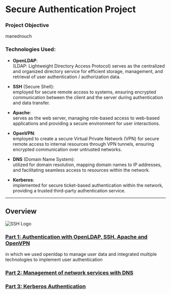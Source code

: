 # Secure Authentication Project
### Project Objective
manedrouch

### Technologies Used:
- **OpenLDAP**:  
  (LDAP: Lightweight Directory Access Protocol) serves as the centralized and organized directory service for efficient storage, management, and retrieval of user authentication / authorization data.
  
- **SSH** (Secure Shell):  
    employed for secure remote access to systems, ensuring encrypted communication between the client and the server during authentication and data transfer.
  
- **Apache**:  
  serves as the web server, managing role-based access to web-based applications and providing a secure environment for user interactions.
   
- **OpenVPN**:  
  employed to create a secure Virtual Private Network (VPN) for secure remote access to internal resources through VPN tunnels, ensuring encrypted communication over untrusted networks.
  
- **DNS** (Domain Name System):  
  utilized for domain resolution, mapping domain names to IP addresses, and facilitating seamless access to resources within the network.
  
- **Kerberos**:  
  implemented for secure ticket-based authentication within the network, providing a trusted third-party authentication service.
 ___

## Overview

![SSH Logo](https://drive.google.com/uc?id=)
### [Part 1: Authentication with OpenLDAP, SSH, Apache and OpenVPN](./part1/part1.md)
in which we used openldap to manage user data and integrated multiple technologies to implement user authentication
### [Part 2: Management of network services with DNS](./part2/dns.md)

### [Part 3: Kerberos Authentication](./part3/kerberos.md)

